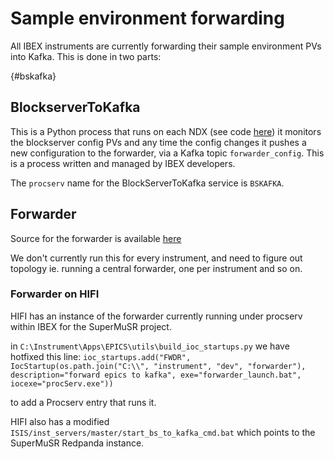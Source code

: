 # Sample environment forwarding

All IBEX instruments are currently forwarding their sample environment PVs into Kafka. This is done in two parts:

{#bskafka}
## BlockserverToKafka

This is a Python process that runs on each NDX (see code [here](https://github.com/ISISComputingGroup/EPICS-inst_servers/tree/master/BlockServerToKafka)) it monitors the blockserver config PVs and any time the config changes it pushes a new configuration to the forwarder, via a Kafka topic `forwarder_config`. This is a process written and managed by IBEX developers.

The `procserv` name for the BlockServerToKafka service is `BSKAFKA`. 

## Forwarder

Source for the forwarder is available [here](https://github.com/ess-dmsc/forwarder)

We don't currently run this for every instrument, and need to figure out topology ie. running a central forwarder, one per instrument and so on.

### Forwarder on HIFI

HIFI has an instance of the forwarder currently running under procserv within IBEX for the SuperMuSR project.

in `C:\Instrument\Apps\EPICS\utils\build_ioc_startups.py` we have hotfixed this line: 
`ioc_startups.add("FWDR", IocStartup(os.path.join("C:\\", "instrument", "dev", "forwarder"), description="forward epics to kafka", exe="forwarder_launch.bat", iocexe="procServ.exe"))`

to add a Procserv entry that runs it. 

HIFI also has a modified `ISIS/inst_servers/master/start_bs_to_kafka_cmd.bat` which points to the SuperMuSR Redpanda instance. 
